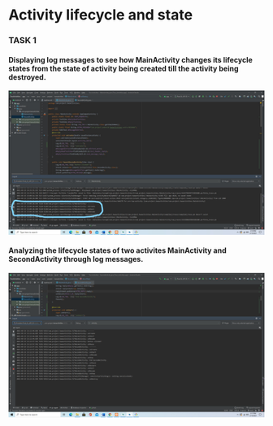 Activity lifecycle and state
============================
### TASK 1
#### Displaying log messages to see how MainActivity changes its lifecycle states from the state of activity being created till the activity being destroyed.
 <img src="screenshots/screenshot1.jpg" width="650">

#### Analyzing the lifecycle states of two activites MainActivity and SecondActivity through log messages.
 <img src="screenshots/screenshot2.png" width="650">
